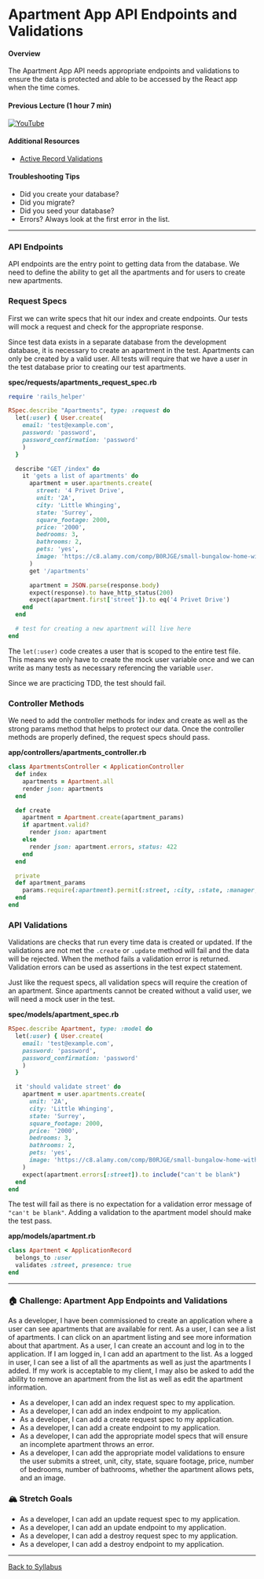 # Apartment App API Endpoints and Validations

#### Overview

The Apartment App API needs appropriate endpoints and validations to ensure the data is protected and able to be accessed by the React app when the time comes.

#### Previous Lecture (1 hour 7 min)

[![YouTube](http://img.youtube.com/vi/7nHJ2G-FHl0/0.jpg)](https://www.youtube.com/watch?v=7nHJ2G-FHl0)

#### Additional Resources

- [Active Record Validations](https://guides.rubyonrails.org/active_record_validations.html#presence)

#### Troubleshooting Tips

- Did you create your database?
- Did you migrate?
- Did you seed your database?
- Errors? Always look at the first error in the list.

---

### API Endpoints

API endpoints are the entry point to getting data from the database. We need to define the ability to get all the apartments and for users to create new apartments.

### Request Specs

First we can write specs that hit our index and create endpoints. Our tests will mock a request and check for the appropriate response.

Since test data exists in a separate database from the development database, it is necessary to create an apartment in the test. Apartments can only be created by a valid user. All tests will require that we have a user in the test database prior to creating our test apartments.

**spec/requests/apartments_request_spec.rb**

```ruby
require 'rails_helper'

RSpec.describe "Apartments", type: :request do
  let(:user) { User.create(
    email: 'test@example.com',
    password: 'password',
    password_confirmation: 'password'
    )
  }

  describe "GET /index" do
    it 'gets a list of apartments' do
      apartment = user.apartments.create(
        street: '4 Privet Drive',
        unit: '2A',
        city: 'Little Whinging',
        state: 'Surrey',
        square_footage: 2000,
        price: '2000',
        bedrooms: 3,
        bathrooms: 2,
        pets: 'yes',
        image: 'https://c8.alamy.com/comp/B0RJGE/small-bungalow-home-with-pathway-in-addlestone-surrey-uk-B0RJGE.jpg'
      )
      get '/apartments'

      apartment = JSON.parse(response.body)
      expect(response).to have_http_status(200)
      expect(apartment.first['street']).to eq('4 Privet Drive')
    end
  end

  # test for creating a new apartment will live here
end
```

The `let(:user)` code creates a user that is scoped to the entire test file. This means we only have to create the mock user variable once and we can write as many tests as necessary referencing the variable `user`.

Since we are practicing TDD, the test should fail.

### Controller Methods

We need to add the controller methods for index and create as well as the strong params method that helps to protect our data. Once the controller methods are properly defined, the request specs should pass.

**app/controllers/apartments_controller.rb**

```ruby
class ApartmentsController < ApplicationController
  def index
    apartments = Apartment.all
    render json: apartments
  end

  def create
    apartment = Apartment.create(apartment_params)
    if apartment.valid?
      render json: apartment
    else
      render json: apartment.errors, status: 422
    end
  end

  private
  def apartment_params
    params.require(:apartment).permit(:street, :city, :state, :manager, :email, :price, :bedrooms, :bathrooms, :pets, :image, :user_id)
  end
end
```

### API Validations

Validations are checks that run every time data is created or updated. If the validations are not met the `.create` or `.update` method will fail and the data will be rejected. When the method fails a validation error is returned. Validation errors can be used as assertions in the test expect statement.

Just like the request specs, all validation specs will require the creation of an apartment. Since apartments cannot be created without a valid user, we will need a mock user in the test.

**spec/models/apartment_spec.rb**

```ruby
RSpec.describe Apartment, type: :model do
  let(:user) { User.create(
    email: 'test@example.com',
    password: 'password',
    password_confirmation: 'password'
    )
  }

  it 'should validate street' do
    apartment = user.apartments.create(
      unit: '2A',
      city: 'Little Whinging',
      state: 'Surrey',
      square_footage: 2000,
      price: '2000',
      bedrooms: 3,
      bathrooms: 2,
      pets: 'yes',
      image: 'https://c8.alamy.com/comp/B0RJGE/small-bungalow-home-with-pathway-in-addlestone-surrey-uk-B0RJGE.jpg'
    )
    expect(apartment.errors[:street]).to include("can't be blank")
  end
end
```

The test will fail as there is no expectation for a validation error message of `"can't be blank"`. Adding a validation to the apartment model should make the test pass.

**app/models/apartment.rb**

```ruby
class Apartment < ApplicationRecord
  belongs_to :user
  validates :street, presence: true
end
```

---

### 🏠 Challenge: Apartment App Endpoints and Validations

As a developer, I have been commissioned to create an application where a user can see apartments that are available for rent. As a user, I can see a list of apartments. I can click on an apartment listing and see more information about that apartment. As a user, I can create an account and log in to the application. If I am logged in, I can add an apartment to the list. As a logged in user, I can see a list of all the apartments as well as just the apartments I added. If my work is acceptable to my client, I may also be asked to add the ability to remove an apartment from the list as well as edit the apartment information.

- As a developer, I can add an index request spec to my application.
- As a developer, I can add an index endpoint to my application.
- As a developer, I can add a create request spec to my application.
- As a developer, I can add a create endpoint to my application.
- As a developer, I can add the appropriate model specs that will ensure an incomplete apartment throws an error.
- As a developer, I can add the appropriate model validations to ensure the user submits a street, unit, city, state, square footage, price, number of bedrooms, number of bathrooms, whether the apartment allows pets, and an image.

### 🏔 Stretch Goals

- As a developer, I can add an update request spec to my application.
- As a developer, I can add an update endpoint to my application.
- As a developer, I can add a destroy request spec to my application.
- As a developer, I can add a destroy endpoint to my application.

---

[Back to Syllabus](../../README.md#unit-nine-react-and-rails-with-authentication)
